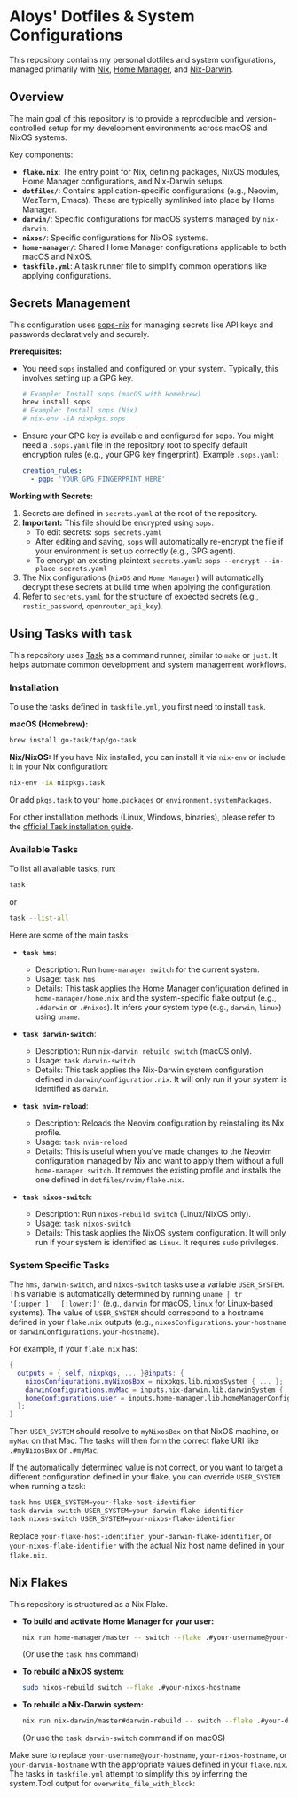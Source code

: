 # Aloys' Dotfiles & System Configurations

This repository contains my personal dotfiles and system configurations, managed primarily with [Nix](https://nixos.org/), [Home Manager](https://github.com/nix-community/home-manager), and [Nix-Darwin](https://github.com/LnL7/nix-darwin).

## Overview

The main goal of this repository is to provide a reproducible and version-controlled setup for my development environments across macOS and NixOS systems.

Key components:

*   **`flake.nix`**: The entry point for Nix, defining packages, NixOS modules, Home Manager configurations, and Nix-Darwin setups.
*   **`dotfiles/`**: Contains application-specific configurations (e.g., Neovim, WezTerm, Emacs). These are typically symlinked into place by Home Manager.
*   **`darwin/`**: Specific configurations for macOS systems managed by `nix-darwin`.
*   **`nixos/`**: Specific configurations for NixOS systems.
*   **`home-manager/`**: Shared Home Manager configurations applicable to both macOS and NixOS.
*   **`taskfile.yml`**: A task runner file to simplify common operations like applying configurations.

## Secrets Management

This configuration uses [sops-nix](https://github.com/Mic92/sops-nix) for managing secrets like API keys and passwords declaratively and securely.

**Prerequisites:**
*   You need `sops` installed and configured on your system. Typically, this involves setting up a GPG key.
    ```bash
    # Example: Install sops (macOS with Homebrew)
    brew install sops
    # Example: Install sops (Nix)
    # nix-env -iA nixpkgs.sops
    ```
*   Ensure your GPG key is available and configured for sops. You might need a `.sops.yaml` file in the repository root to specify default encryption rules (e.g., your GPG key fingerprint). Example `.sops.yaml`:
    ```yaml
    creation_rules:
      - pgp: 'YOUR_GPG_FINGERPRINT_HERE'
    ```

**Working with Secrets:**
1.  Secrets are defined in `secrets.yaml` at the root of the repository.
2.  **Important:** This file should be encrypted using `sops`.
    *   To edit secrets: `sops secrets.yaml`
    *   After editing and saving, `sops` will automatically re-encrypt the file if your environment is set up correctly (e.g., GPG agent).
    *   To encrypt an existing plaintext `secrets.yaml`: `sops --encrypt --in-place secrets.yaml`
3.  The Nix configurations (`NixOS` and `Home Manager`) will automatically decrypt these secrets at build time when applying the configuration.
4.  Refer to `secrets.yaml` for the structure of expected secrets (e.g., `restic_password`, `openrouter_api_key`).

## Using Tasks with `task`

This repository uses [Task](https://taskfile.dev/) as a command runner, similar to `make` or `just`. It helps automate common development and system management workflows.

### Installation

To use the tasks defined in `taskfile.yml`, you first need to install `task`.

**macOS (Homebrew):**
```bash
brew install go-task/tap/go-task
```

**Nix/NixOS:**
If you have Nix installed, you can install it via `nix-env` or include it in your Nix configuration:
```bash
nix-env -iA nixpkgs.task
```
Or add `pkgs.task` to your `home.packages` or `environment.systemPackages`.

For other installation methods (Linux, Windows, binaries), please refer to the [official Task installation guide](https://taskfile.dev/installation/).

### Available Tasks

To list all available tasks, run:
```bash
task
```
or
```bash
task --list-all
```

Here are some of the main tasks:

*   **`task hms`**:
    *   Description: Run `home-manager switch` for the current system.
    *   Usage: `task hms`
    *   Details: This task applies the Home Manager configuration defined in `home-manager/home.nix` and the system-specific flake output (e.g., `.#darwin` or `.#nixos`). It infers your system type (e.g., `darwin`, `linux`) using `uname`.

*   **`task darwin-switch`**:
    *   Description: Run `nix-darwin rebuild switch` (macOS only).
    *   Usage: `task darwin-switch`
    *   Details: This task applies the Nix-Darwin system configuration defined in `darwin/configuration.nix`. It will only run if your system is identified as `darwin`.

*   **`task nvim-reload`**:
    *   Description: Reloads the Neovim configuration by reinstalling its Nix profile.
    *   Usage: `task nvim-reload`
    *   Details: This is useful when you've made changes to the Neovim configuration managed by Nix and want to apply them without a full `home-manager switch`. It removes the existing profile and installs the one defined in `dotfiles/nvim/flake.nix`.

*   **`task nixos-switch`**:
    *   Description: Run `nixos-rebuild switch` (Linux/NixOS only).
    *   Usage: `task nixos-switch`
    *   Details: This task applies the NixOS system configuration. It will only run if your system is identified as `Linux`. It requires `sudo` privileges.

### System Specific Tasks

The `hms`, `darwin-switch`, and `nixos-switch` tasks use a variable `USER_SYSTEM`. This variable is automatically determined by running `uname | tr '[:upper:]' '[:lower:]'` (e.g., `darwin` for macOS, `linux` for Linux-based systems). The value of `USER_SYSTEM` should correspond to a hostname defined in your `flake.nix` outputs (e.g., `nixosConfigurations.your-hostname` or `darwinConfigurations.your-hostname`).

For example, if your `flake.nix` has:
```nix
{
  outputs = { self, nixpkgs, ... }@inputs: {
    nixosConfigurations.myNixosBox = nixpkgs.lib.nixosSystem { ... };
    darwinConfigurations.myMac = inputs.nix-darwin.lib.darwinSystem { ... };
    homeConfigurations.user = inputs.home-manager.lib.homeManagerConfiguration { ... };
  };
}
```
Then `USER_SYSTEM` should resolve to `myNixosBox` on that NixOS machine, or `myMac` on that Mac. The tasks will then form the correct flake URI like `.#myNixosBox` or `.#myMac`.

If the automatically determined value is not correct, or you want to target a different configuration defined in your flake, you can override `USER_SYSTEM` when running a task:
```bash
task hms USER_SYSTEM=your-flake-host-identifier
task darwin-switch USER_SYSTEM=your-darwin-flake-identifier
task nixos-switch USER_SYSTEM=your-nixos-flake-identifier
```
Replace `your-flake-host-identifier`, `your-darwin-flake-identifier`, or `your-nixos-flake-identifier` with the actual Nix host name defined in your `flake.nix`.

## Nix Flakes

This repository is structured as a Nix Flake.

*   **To build and activate Home Manager for your user:**
    ```bash
    nix run home-manager/master -- switch --flake .#your-username@your-hostname
    ```
    (Or use the `task hms` command)

*   **To rebuild a NixOS system:**
    ```bash
    sudo nixos-rebuild switch --flake .#your-nixos-hostname
    ```

*   **To rebuild a Nix-Darwin system:**
    ```bash
    nix run nix-darwin/master#darwin-rebuild -- switch --flake .#your-darwin-hostname
    ```
    (Or use the `task darwin-switch` command if on macOS)

Make sure to replace `your-username@your-hostname`, `your-nixos-hostname`, or `your-darwin-hostname` with the appropriate values defined in your `flake.nix`. The tasks in `taskfile.yml` attempt to simplify this by inferring the system.Tool output for `overwrite_file_with_block`:

